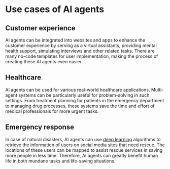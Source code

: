 # Use cases of AI agents

## Customer experience

AI agents can be integrated into websites and apps to enhance the customer experience by serving as a virtual assistants, providing mental health support, simulating interviews and other related tasks. There are many no-code templates for user implementation, making the process of creating these AI agents even easier.

## Healthcare

AI agents can be used for various real-world healthcare applications. Multi-agent systems can be particularly useful for problem-solving in such settings. From treatment planning for patients in the emergency department to managing drug processes, these systems save the time and effort of medical professionals for more urgent tasks.

## Emergency response

In case of natural disasters, AI agents can use [deep learning](https://www.ibm.com/topics/deep-learning) algorithms to retrieve the information of users on social media sites that need rescue. The locations of these users can be mapped to assist rescue services in saving more people in less time. Therefore, AI agents can greatly benefit human life in both mundane tasks and life-saving situations.